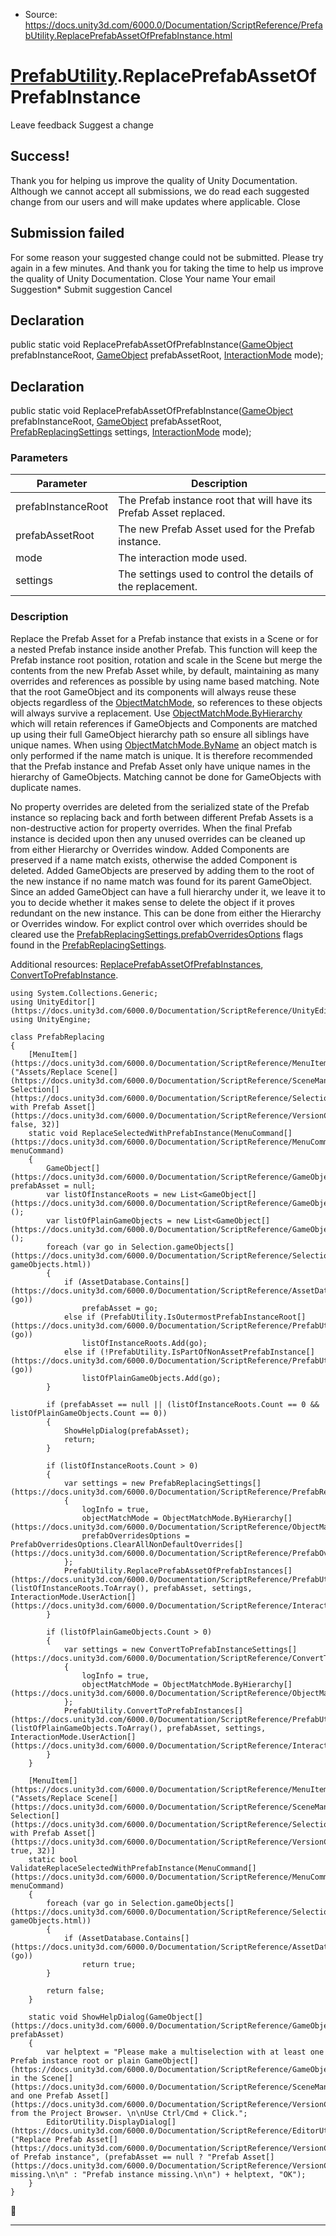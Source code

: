 * Source: https://docs.unity3d.com/6000.0/Documentation/ScriptReference/PrefabUtility.ReplacePrefabAssetOfPrefabInstance.html

#  [PrefabUtility](https://docs.unity3d.com/6000.0/Documentation/ScriptReference/PrefabUtility.html).ReplacePrefabAssetOfPrefabInstance
Leave feedback
Suggest a change
## Success!
Thank you for helping us improve the quality of Unity Documentation. Although we cannot accept all submissions, we do read each suggested change from our users and will make updates where applicable.
Close
## Submission failed
For some reason your suggested change could not be submitted. Please <a>try again</a> in a few minutes. And thank you for taking the time to help us improve the quality of Unity Documentation.
Close
Your name Your email Suggestion* Submit suggestion
Cancel
## Declaration
public static void ReplacePrefabAssetOfPrefabInstance([GameObject](https://docs.unity3d.com/6000.0/Documentation/ScriptReference/GameObject.html) prefabInstanceRoot, [GameObject](https://docs.unity3d.com/6000.0/Documentation/ScriptReference/GameObject.html) prefabAssetRoot, [InteractionMode](https://docs.unity3d.com/6000.0/Documentation/ScriptReference/InteractionMode.html) mode); 
## Declaration
public static void ReplacePrefabAssetOfPrefabInstance([GameObject](https://docs.unity3d.com/6000.0/Documentation/ScriptReference/GameObject.html) prefabInstanceRoot, [GameObject](https://docs.unity3d.com/6000.0/Documentation/ScriptReference/GameObject.html) prefabAssetRoot, [PrefabReplacingSettings](https://docs.unity3d.com/6000.0/Documentation/ScriptReference/PrefabReplacingSettings.html) settings, [InteractionMode](https://docs.unity3d.com/6000.0/Documentation/ScriptReference/InteractionMode.html) mode); 
### Parameters
Parameter | Description  
---|---  
prefabInstanceRoot | The Prefab instance root that will have its Prefab Asset replaced.  
prefabAssetRoot | The new Prefab Asset used for the Prefab instance.  
mode | The interaction mode used.  
settings | The settings used to control the details of the replacement.  
### Description
Replace the Prefab Asset for a Prefab instance that exists in a Scene or for a nested Prefab instance inside another Prefab.
This function will keep the Prefab instance root position, rotation and scale in the Scene but merge the contents from the new Prefab Asset while, by default, maintaining as many overrides and references as possible by using name based matching. Note that the root GameObject and its components will always reuse these objects regardless of the [ObjectMatchMode](https://docs.unity3d.com/6000.0/Documentation/ScriptReference/ObjectMatchMode.html), so references to these objects will always survive a replacement. Use [ObjectMatchMode.ByHierarchy](https://docs.unity3d.com/6000.0/Documentation/ScriptReference/ObjectMatchMode.ByHierarchy.html) which will retain references if GameObjects and Components are matched up using their full GameObject hierarchy path so ensure all siblings have unique names. When using [ObjectMatchMode.ByName](https://docs.unity3d.com/6000.0/Documentation/ScriptReference/ObjectMatchMode.ByName.html) an object match is only performed if the name match is unique. It is therefore recommended that the Prefab instance and Prefab Asset only have unique names in the hierarchy of GameObjects. Matching cannot be done for GameObjects with duplicate names.  
  
No property overrides are deleted from the serialized state of the Prefab instance so replacing back and forth between different Prefab Assets is a non-destructive action for property overrides. When the final Prefab instance is decided upon then any unused overrides can be cleaned up from either Hierarchy or Overrides window. Added Components are preserved if a name match exists, otherwise the added Component is deleted. Added GameObjects are preserved by adding them to the root of the new instance if no name match was found for its parent GameObject. Since an added GameObject can have a full hierarchy under it, we leave it to you to decide whether it makes sense to delete the object if it proves redundant on the new instance. This can be done from either the Hierarchy or Overrides window. For explict control over which overrides should be cleared use the [PrefabReplacingSettings.prefabOverridesOptions](https://docs.unity3d.com/6000.0/Documentation/ScriptReference/PrefabReplacingSettings-prefabOverridesOptions.html) flags found in the [PrefabReplacingSettings](https://docs.unity3d.com/6000.0/Documentation/ScriptReference/PrefabReplacingSettings.html).  
  
Additional resources: [ReplacePrefabAssetOfPrefabInstances](https://docs.unity3d.com/6000.0/Documentation/ScriptReference/PrefabUtility.ReplacePrefabAssetOfPrefabInstances.html), [ConvertToPrefabInstance](https://docs.unity3d.com/6000.0/Documentation/ScriptReference/PrefabUtility.ConvertToPrefabInstance.html).
```
using System.Collections.Generic;
using UnityEditor[](https://docs.unity3d.com/6000.0/Documentation/ScriptReference/UnityEditor.html);
using UnityEngine;  
  
class PrefabReplacing
{
    [MenuItem[](https://docs.unity3d.com/6000.0/Documentation/ScriptReference/MenuItem.html)("Assets/Replace Scene[](https://docs.unity3d.com/6000.0/Documentation/ScriptReference/SceneManagement.Scene.html) Selection[](https://docs.unity3d.com/6000.0/Documentation/ScriptReference/Selection.html) with Prefab Asset[](https://docs.unity3d.com/6000.0/Documentation/ScriptReference/VersionControl.Asset.html)", false, 32)]
    static void ReplaceSelectedWithPrefabInstance(MenuCommand[](https://docs.unity3d.com/6000.0/Documentation/ScriptReference/MenuCommand.html) menuCommand)
    {
        GameObject[](https://docs.unity3d.com/6000.0/Documentation/ScriptReference/GameObject.html) prefabAsset = null;
        var listOfInstanceRoots = new List<GameObject[](https://docs.unity3d.com/6000.0/Documentation/ScriptReference/GameObject.html)>();
        var listOfPlainGameObjects = new List<GameObject[](https://docs.unity3d.com/6000.0/Documentation/ScriptReference/GameObject.html)>();
        foreach (var go in Selection.gameObjects[](https://docs.unity3d.com/6000.0/Documentation/ScriptReference/Selection-gameObjects.html))
        {
            if (AssetDatabase.Contains[](https://docs.unity3d.com/6000.0/Documentation/ScriptReference/AssetDatabase.Contains.html)(go))
                prefabAsset = go;
            else if (PrefabUtility.IsOutermostPrefabInstanceRoot[](https://docs.unity3d.com/6000.0/Documentation/ScriptReference/PrefabUtility.IsOutermostPrefabInstanceRoot.html)(go))
                listOfInstanceRoots.Add(go);
            else if (!PrefabUtility.IsPartOfNonAssetPrefabInstance[](https://docs.unity3d.com/6000.0/Documentation/ScriptReference/PrefabUtility.IsPartOfNonAssetPrefabInstance.html)(go))
                listOfPlainGameObjects.Add(go);
        }  
  
        if (prefabAsset == null || (listOfInstanceRoots.Count == 0 && listOfPlainGameObjects.Count == 0))
        {
            ShowHelpDialog(prefabAsset);
            return;
        }  
  
        if (listOfInstanceRoots.Count > 0)
        {
            var settings = new PrefabReplacingSettings[](https://docs.unity3d.com/6000.0/Documentation/ScriptReference/PrefabReplacingSettings.html)
            {
                logInfo = true,
                objectMatchMode = ObjectMatchMode.ByHierarchy[](https://docs.unity3d.com/6000.0/Documentation/ScriptReference/ObjectMatchMode.ByHierarchy.html),
                prefabOverridesOptions = PrefabOverridesOptions.ClearAllNonDefaultOverrides[](https://docs.unity3d.com/6000.0/Documentation/ScriptReference/PrefabOverridesOptions.ClearAllNonDefaultOverrides.html)
            };
            PrefabUtility.ReplacePrefabAssetOfPrefabInstances[](https://docs.unity3d.com/6000.0/Documentation/ScriptReference/PrefabUtility.ReplacePrefabAssetOfPrefabInstances.html)(listOfInstanceRoots.ToArray(), prefabAsset, settings, InteractionMode.UserAction[](https://docs.unity3d.com/6000.0/Documentation/ScriptReference/InteractionMode.UserAction.html));
        }  
  
        if (listOfPlainGameObjects.Count > 0)
        {
            var settings = new ConvertToPrefabInstanceSettings[](https://docs.unity3d.com/6000.0/Documentation/ScriptReference/ConvertToPrefabInstanceSettings.html)
            {
                logInfo = true,
                objectMatchMode = ObjectMatchMode.ByHierarchy[](https://docs.unity3d.com/6000.0/Documentation/ScriptReference/ObjectMatchMode.ByHierarchy.html),
            };
            PrefabUtility.ConvertToPrefabInstances[](https://docs.unity3d.com/6000.0/Documentation/ScriptReference/PrefabUtility.ConvertToPrefabInstances.html)(listOfPlainGameObjects.ToArray(), prefabAsset, settings, InteractionMode.UserAction[](https://docs.unity3d.com/6000.0/Documentation/ScriptReference/InteractionMode.UserAction.html));
        }
    }  
  
    [MenuItem[](https://docs.unity3d.com/6000.0/Documentation/ScriptReference/MenuItem.html)("Assets/Replace Scene[](https://docs.unity3d.com/6000.0/Documentation/ScriptReference/SceneManagement.Scene.html) Selection[](https://docs.unity3d.com/6000.0/Documentation/ScriptReference/Selection.html) with Prefab Asset[](https://docs.unity3d.com/6000.0/Documentation/ScriptReference/VersionControl.Asset.html)", true, 32)]
    static bool ValidateReplaceSelectedWithPrefabInstance(MenuCommand[](https://docs.unity3d.com/6000.0/Documentation/ScriptReference/MenuCommand.html) menuCommand)
    {
        foreach (var go in Selection.gameObjects[](https://docs.unity3d.com/6000.0/Documentation/ScriptReference/Selection-gameObjects.html))
        {
            if (AssetDatabase.Contains[](https://docs.unity3d.com/6000.0/Documentation/ScriptReference/AssetDatabase.Contains.html)(go))
                return true;
        }  
  
        return false;
    }  
  
    static void ShowHelpDialog(GameObject[](https://docs.unity3d.com/6000.0/Documentation/ScriptReference/GameObject.html) prefabAsset)
    {
        var helptext = "Please make a multiselection with at least one Prefab instance root or plain GameObject[](https://docs.unity3d.com/6000.0/Documentation/ScriptReference/GameObject.html) in the Scene[](https://docs.unity3d.com/6000.0/Documentation/ScriptReference/SceneManagement.Scene.html) and one Prefab Asset[](https://docs.unity3d.com/6000.0/Documentation/ScriptReference/VersionControl.Asset.html) from the Project Browser. \n\nUse Ctrl/Cmd + Click.";
        EditorUtility.DisplayDialog[](https://docs.unity3d.com/6000.0/Documentation/ScriptReference/EditorUtility.DisplayDialog.html)("Replace Prefab Asset[](https://docs.unity3d.com/6000.0/Documentation/ScriptReference/VersionControl.Asset.html) of Prefab instance", (prefabAsset == null ? "Prefab Asset[](https://docs.unity3d.com/6000.0/Documentation/ScriptReference/VersionControl.Asset.html) missing.\n\n" : "Prefab instance missing.\n\n") + helptext, "OK");
    }
}

```

* * *

